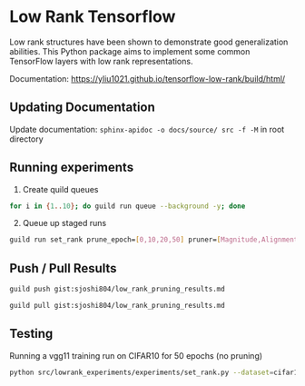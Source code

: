 # Low Rank Tensorflow

Low rank structures have been shown to demonstrate good
generalization abilities. This Python package aims to
implement some common TensorFlow layers with low rank
representations.

Documentation: https://yliu1021.github.io/tensorflow-low-rank/build/html/

## Updating Documentation

Update documentation: ```sphinx-apidoc -o docs/source/ src -f -M``` in root directory

## Running experiments
1. Create quild queues
```bash
for i in {1..10}; do guild run queue --background -y; done
```
2. Queue up staged runs
```bash
guild run set_rank prune_epoch=[0,10,20,50] pruner=[Magnitude,Alignment,WeightMagnitude,SNIP] pruning_scope=[local,global] sparsity=[0.75,0.9,0.95,0.98] total_epochs=128 lr=[0.01,0.05] l2=[0.0005,0.00005] model=vgg19 --stage-trials --tag="vgg19_2"
```

## Push / Pull Results

```bash
guild push gist:sjoshi804/low_rank_pruning_results.md
```

```bash
guild pull gist:sjoshi804/low_rank_pruning_results.md
```

## Testing

Running a vgg11 training run on CIFAR10 for 50 epochs (no pruning)
```bash
python src/lowrank_experiments/experiments/set_rank.py --dataset=cifar10 --pruner=Alignment --prune_epoch=5 --total_epochs=50 --batch_size=128 --sparsity=0.25 --pruning_scope=local --lr=0.01 --l2=0.0005 --model=vgg11
```